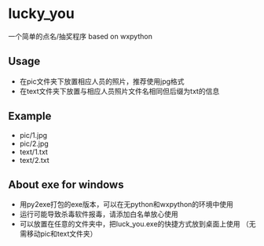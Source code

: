 # lucky_you

一个简单的点名/抽奖程序 based on wxpython

## Usage

- 在pic文件夹下放置相应人员的照片，推荐使用jpg格式
- 在text文件夹下放置与相应人员照片文件名相同但后缀为txt的信息

## Example

- pic/1.jpg
- pic/2.jpg
- text/1.txt
- text/2.txt

## About exe for windows

- 用py2exe打包的exe版本，可以在无python和wxpython的环境中使用
- 运行可能导致杀毒软件报毒，请添加白名单放心使用
- 可以放置在任意的文件夹中，把luck\_you.exe的快捷方式放到桌面上使用
  （无需移动pic和text文件夹）
